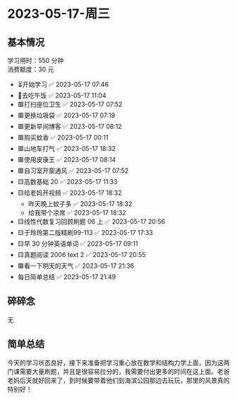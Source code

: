 # 2023-05-17-周三

## 基本情况

学习用时：550 分钟  
消费额度：30 元

-   ⏳开始学习 ✅ 2023-05-17 07:46
-   🍕去吃午饭 ✅ 2023-05-17 11:04
-   🟥打扫座位卫生 ✅ 2023-05-17 07:52
-   🟥更换垃圾袋 ✅ 2023-05-17 07:19
-   🟥更新早间博客 ✅ 2023-05-17 08:12
-   🟥购买蚊香 ✅ 2023-05-17 00:11
-   🟥山地车打气 ✅ 2023-05-17 18:32
-   🟥使用皮康王 ✅ 2023-05-17 08:14
-   🟥自习室开窗通风 ✅ 2023-05-17 07:52
-   🟨高数基础 20 ✅ 2023-05-17 11:33
-   🟨给老妈开视频 ✅ 2023-05-17 18:32
    -   昨天晚上蚊子多 ✅ 2023-05-17 18:32
    -   给我带个凉席 ✅ 2023-05-17 18:32
-   🟨线性代数复习回顾刷题 06 上 ✅ 2023-05-17 20:56
-   🟨于玲玲第二版精刷99-113 ✅ 2023-05-17 17:33
-   🟨早 30 分钟英语单词 ✅ 2023-05-17 09:11
-   🟨真题阅读 2006 text 2 ✅ 2023-05-17 20:55
-   🟩看一下明天的天气 ✅ 2023-05-17 21:36
-   每日简单总结 ✅ 2023-05-17 21:49

## 碎碎念

无

## 简单总结

今天的学习状态良好，接下来准备把学习重心放在数学和结构力学上面，因为这两门课需要大量刷题，并且是很容易拉分的，我需要付出更多的时间在这上面。老爸老妈后天就好回来了，到时候要带着他们到海滨公园那边去玩玩，那里的风景真的特别好！